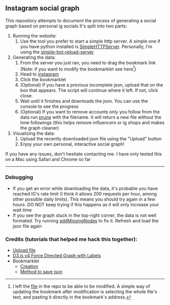 ## Instagram social graph

This repository attempts to document the process of generating a social graph based on personal ig socials
It's split into two parts:

1. Running the website:
   1. Use the tool you prefer to start a simple http server. A simple one if you have python installed is [SimpleHTTPServer](https://www.redhat.com/sysadmin/simple-http-server). Personally, I'm using the [simple-hot-reload-server](https://www.npmjs.com/package/simple-hot-reload-server/v/1.1.4)
2. Generating the data:
   1. From the server you just ran, you need to drag the bookmark link (Note: if you want to modify the bookmarklet see here[^1])
   2. Head to [instagram](https://www.instagram.com)
   3. Click the bookmarklet
   4. (Optional) If you have a previous incomplete json, upload that on the box that appears. The script will continue where it left. If not, click close.
   5. Wait until it finishes and downloads the json. You can use the console to see the progress
   6. (Optional) If you want to remove accounts only you follow from the data run [prune](./pruneSocialGraph.js) with the filename. It will return a new file without the lone followings (this helps remove influencers or ig shops and makes the graph cleaner)
3. Visualizing the data:
   1. Upload the recently downloaded json file using the "Upload" button
   2. Enjoy your own personal, interactive social graph!

If you have any issues, don't hesitate contacting me. I have only tested this on a Mac using Safari and Chrome so far

---

### Debugging

- If you get an error while downloading the data, it's probable you have reached IG's rate limit (I think it allows 200 requests per hour, among other possible daily limits). This means you should try again in a few hours. DO NOT keep trying if this happens as it will only increase your wait time
- If you see the graph stuck in the top-right corner, the data is not well formated. Try running [addMissingNodes](./addMissingNodes.js) to fix it. Refresh and load the json file again

### Credits (tutorials that helped me hack this together):

- [Upload file](https://gomakethings.com/how-to-upload-and-process-a-json-file-with-vanilla-js/)
- [D3.js v4 Force Directed Graph with Labels](https://gist.github.com/heybignick/3faf257bbbbc7743bb72310d03b86ee8)
- Bookmarklet
  - [Creation](https://www.freecodecamp.org/news/what-are-bookmarklets/)
  - [Method to save json](https://stackoverflow.com/a/60377870)

[^1]: I left the [file](./bookmarklet-download-ig-data.js) in the repo to be able to be modified. A simple way of updating the bookmark after modification is selecting the whole file's text, and pasting it directly in the bookmark's address.
